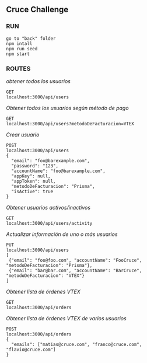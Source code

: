 ## Cruce Challenge

### RUN

```
go to "back" folder
npm intall
npm run seed
npm start
```

### ROUTES

_obtener todos los usuarios_

```
GET
localhost:3000/api/users

```

_Obtener todos los usuarios según método de pago_

```
GET
localhost:3000/api/users?metodoDeFacturacion=VTEX

```

_Crear usuario_

```
POST
localhost:3000/api/users
{
  "email": "foo@barexample.com",
  "password": "123",
  "accountName": "foo@barexample.com",
  "appKey": null,
  "appToken": null,
  "metodoDeFacturacion": "Prisma",
  "isActive": true
}
```

_Obtener usuarios activos/inactivos_

```
GET
localhost:3000/api/users/activity
```

_Actualizar información de uno o más usuarios_

```
PUT
localhost:3000/api/users
[
 {"email": "foo@foo.com", "accountName": "FooCruce", "metodoDeFacturacion": "Prisma"},
 {"email": "bar@bar.com", "accountName": "BarCruce", "metodoDeFacturacion": "VTEX"}
]
```

_Obtener lista de órdenes VTEX_

```
GET
localhost:3000/api/orders
```

_Obtener lista de órdenes VTEX de varios usuarios_

```
POST
localhost:3000/api/orders
{
  "emails": ["matias@cruce.com", "franco@cruce.com", "flavio@cruce.com"]
}
```
